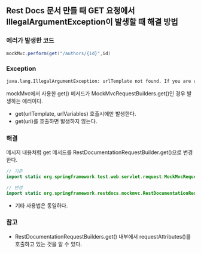 ## Rest Docs 문서 만들 때 GET 요청에서 IllegalArgumentException이 발생할 때 해결 방법

### 에러가 발생한 코드

```java
mockMvc.perform(get("/authors/{id}",id)
```

### Exception

```bash
java.lang.IllegalArgumentException: urlTemplate not found. If you are using MockMvc did you use RestDocumentationRequestBuilders to build the request?
```

mockMvc에서 사용한 get() 메서드가 MockMvcRequestBuilders.get()인 경우 발생하는 에러이다.

- get(urlTemplate, urlVariables) 호출시에만 발생한다.
- get(uri)를 호출하면 발생하지 않는다.

### 해결

메시지 내용처럼 get 메서드를 RestDocumentationRequestBuilder.get()으로 변경한다.

```java
// 기존
import static org.springframework.test.web.servlet.request.MockMvcRequestBuilders.get;

// 변경
import static org.springframework.restdocs.mockmvc.RestDocumentationRequestBuilders.get;
```

- 기타 사용법은 동일하다.

### 참고

- RestDocumentationRequestBuilders.get() 내부에서 requestAttributes()를 호출하고 있는 것을 알 수 있다. 
